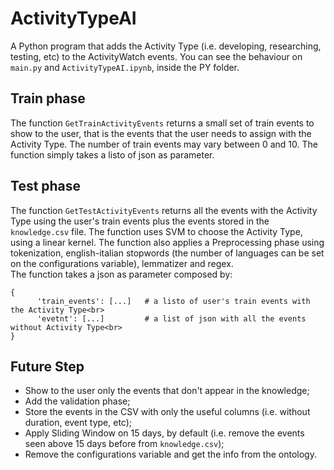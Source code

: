 # ActivityTypeAI
A Python program that adds the Activity Type (i.e. developing, researching, testing, etc) to the ActivityWatch events. You can see the behaviour on ```main.py``` and ```ActivityTypeAI.ipynb```, inside the PY folder.


## Train phase
The function ```GetTrainActivityEvents``` returns a small set of train events to show to the user, that is the events that the user needs to assign with the Activity Type. The number of train events may vary between 0 and 10. The function simply takes a listo of json as parameter.<br>


## Test phase
The function ```GetTestActivityEvents``` returns all the events with the Activity Type using the user's train events plus the events stored in the ```knowledge.csv``` file. The function uses SVM to choose the Activity Type, using a linear kernel. The function also applies a Preprocessing phase using tokenization, english-italian stopwords (the number of languages can be set on the configurations variable), lemmatizer and regex.<br>
The function takes a json as parameter composed by:<br>
```
{     
      'train_events': [...]   # a listo of user's train events with the Activity Type<br>
      'evetnt': [...]         # a list of json with all the events without Activity Type<br>
}
```

## Future Step
- Show to the user only the events that don't appear in the knowledge;
- Add the validation phase;
- Store the events in the CSV with only the useful columns (i.e. without duration, event type, etc);
- Apply Sliding Window on 15 days, by default (i.e. remove the events seen above 15 days before from ```knowledge.csv```);
- Remove the configurations variable and get the info from the ontology.
